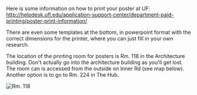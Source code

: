 Here is some information on how to print your poster at UF:
http://helpdesk.ufl.edu/application-support-center/department-paid-printing/poster-print-information/

There are even some templates at the bottom, in powerpoint format with the correct dimensions for the printer, where you can just fill in your own research.

The location of the printing room for posters is Rm. 118 in the Architecture building. Don't actually go into the architecture building as you'll get lost. The room can is accessed from the outside on Inner Rd (see map below). Another option is to go to Rm. 224 in The Hub.

![Rm. 118](https://github.com/weecology/lab-wiki/blob/master/uploads/poster_print_location.png)